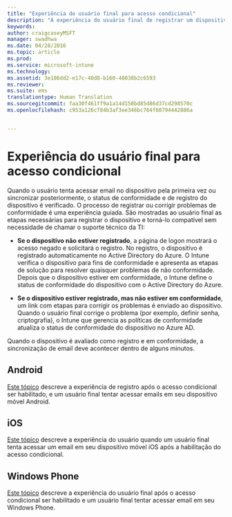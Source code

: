 ```yaml
---
title: "Experiência do usuário final para acesso condicional"
description: "A experiência do usuário final de registrar um dispositivo ou corrigir problemas de conformidade."
keywords: 
author: craigcaseyMSFT
manager: swadhwa
ms.date: 04/28/2016
ms.topic: article
ms.prod: 
ms.service: microsoft-intune
ms.technology: 
ms.assetid: 3e186dd2-e17c-40d8-b160-48038b2c6593
ms.reviewer: 
ms.suite: ems
translationtype: Human Translation
ms.sourcegitcommit: faa30f461ff9a1a14d150bd85d86d37cd298570c
ms.openlocfilehash: c953a126cf84b3af3ee346bc764f60794442886a


---
```


# Experiência do usuário final para acesso condicional
Quando o usuário tenta acessar email no dispositivo pela primeira vez ou sincronizar posteriormente, o status de conformidade e de registro do dispositivo é verificado. O processo de registrar ou corrigir problemas de conformidade é uma experiência guiada. São mostradas ao usuário final as etapas necessárias para registrar o dispositivo e torná-lo compatível sem necessidade de chamar o suporte técnico da TI:

-   **Se o dispositivo não estiver registrado**, a página de logon mostrará o acesso negado e solicitará o registro. No registro, o dispositivo é registrado automaticamente no Active Directory do Azure. O Intune verifica o dispositivo para fins de conformidade e apresenta as etapas de solução para resolver quaisquer problemas de não conformidade. Depois que o dispositivo estiver em conformidade, o Intune define o status de conformidade do dispositivo com o Active Directory do Azure.

-   **Se o dispositivo estiver registrado, mas não estiver em conformidade**, um link com etapas para corrigir os problemas é enviado ao dispositivo. Quando o usuário final corrige o problema (por exemplo, definir senha, criptografia), o Intune que gerencia as políticas de conformidade atualiza o status de conformidade do dispositivo no Azure AD.

Quando o dispositivo é avaliado como registro e em conformidade, a sincronização de email deve acontecer dentro de alguns minutos.

## Android

[Este tópico](end-user-experience-conditional-access-android.md) descreve a experiência de registro após o acesso condicional ser habilitado, e um usuário final tentar acessar emails em seu dispositivo móvel Android.

## iOS

[Este tópico](end-user-experience-conditional-access-ios.md) descreve a experiência do usuário quando um usuário final tenta acessar um email em seu dispositivo móvel iOS após a habilitação do acesso condicional.

## Windows Phone

[Este tópico](end-user-experience-conditional-access-winphone.md) descreve a experiência do usuário final após o acesso condicional ser habilitado e um usuário final tentar acessar email em seu Windows Phone.



<!--HONumber=Sep16_HO1-->


